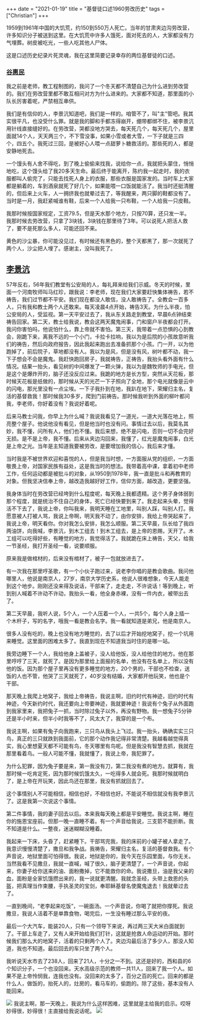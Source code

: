 +++ 
date = "2021-01-19"
title = "基督徒口述1960劳改历史"
tags = ["Christian"]
+++

1959到1961年中国的大饥荒，约150到550万人死亡。当年的甘肃夹边沟劳改营，许多知识分子被送到这里。在大饥荒中许多人饿死，面对死去的人，大家都没有力气埋葬。树皮被吃光，一些人吃其他人尸体。

这是口述历史纪录片死灵魂，我在这里简要记录幸存的两位基督徒的口述。

### [谷惠民](https://youtu.be/zAdJK0LkBlg?list=PLrXeLzPhN4rTtk3o6U9Bka4iKV0F3LmUo&t=2845)

我之前是老师，教工程制图的，我问了一个冬天都不清楚自己为什么进到劳改营的。我们在劳改营里都不敢互相问对方为什么进来的。大家都不知道，那里面的小队长厉害着呢，严禁相互串供。

我们是有信仰的人，李景沆知道吧，我们是一样的。咱管不了，叫"主"管吧。我其实很平凡，也没受什么罪。就是我的脚和手都冻得崩开，绷带都绑不住，被李景沆用针线直接缝好的。在劳改营，哭都没地方哭去，每天死几个，每天死几个，屋里面就14个人，天天两三个，不下雪没事，如果小雪或者大雪，一下子就是三四个，四五个。我死过三回，是被好心人喂一点甜萝卜糖救活的。那些死的人，都是安静地死去。

一个馒头有人舍不得吃，到了晚上偷偷来找我，说给你一点，我就把头蒙住，悄悄地吃，这个馒头给了我20多天生命。最后终于能离开，陈约我一起走时，我的衣服都叫人偷完了，只能去找死人身上的衣服，那些衣服是国家发的。当时车上大家都是躺着的，车到酒泉就死了好几个，如果能喂一口饭就能活了。我当时还挺清醒的，但后来上火车，人一拥挤我也就晕过去了，等我醒来，两只脚的鞋都没有了。当时是一月，我赶紧喊谁有鞋，后来一个人给我一只布鞋，一个人给我一只皮鞋。

我那时候按国家规定，工资79.5，但是天水那个地方，只按70算，还只发一半。我那时候去劳改营，只拿了3块钱，3块钱在那里待了3年。可以说死人把活人救了，要不是死那么多人，可能还回不来。

黄色的沙尘暴，你可能没见过，有时候还有黑色的，整个天都黑了，那一次就死了两个人，沙尘把人埋了。感谢主，没叫我死了。
## [李景沆](https://youtu.be/zAdJK0LkBlg?list=PLrXeLzPhN4rTtk3o6U9Bka4iKV0F3LmUo&t=4475)
57年反右，56年我们教堂有公安局的人，每礼拜来给我们示威。冬天的时候，里面一个河南牧师叫马红珍，跟我说：李老师，现在我们大家要赶快集体祷告，若不祷告，我们过节都不平安。我们现在都没人敢信，没人敢祷告了。全教会一百多人，只有我和教士两个人还敢来。每天凌晨4点开始，祷告3天。为什么半夜，怕公安局的人，受监视。第一天平安过去了，我从东关路走到教堂，早晨6点钟结束祷告回家。第二天，教士给我说，教会这两天魔鬼闹事，门和窗户半夜都会打开。我问你害怕吗，他说怕什么，靠上帝就不害怕。第三天，我带着一点恐惧的心到教会，刚跪下来，离我不远的一个小门，卡拉卡拉响，我以为是后院的小孩故意听我们的祷告，然后向政府报告，因此我起来跑出去准备抓那个小孩。门一开，以为他跑掉了，前后院子，草地都没有人。我以为是风，但是没有风，树叶都不动，我一下子想会不会是魔鬼。我赶快跑回房子，我就祷告，正祷告，我抬头看外面有什么情况。结果一抬头，看见树的中间爆发了一颗火弹，我以为是魏牧师的手电光，但是这个是爆炸开的，脑子还没反应过来。我跪的地方是长方型，突然从天花板，那时候天花板是纸做的，那时候从天的光芒一下子照向了全地，那个电光就像是云中的闪电，那光里没有一点尘埃。一下子我扑到在地，我趴在地下，荣耀归主名，复活的基督救我！那时候我30多岁，爬到门前祷告。那时候我听到外面的柳叶都问我，李老师，你好着没有？我说好着呢。

后来马教士问我，你早上为什么喊？我说我看见了一道光，一道大光落在地上，照亮整个屋子。他说他没有看见，但是他当时也没有问。事情过去以后，我莫名其妙，我不懂，问所有人，他们也不懂。我后来想，绝不是闪电，否则一切不会完好无损。是不是上帝，我不懂。后来从夹边沟回来，我懂了，红光是魔鬼闹事，白光是上帝之光。当年是主知道我要被劳改，是要增加我的信心，我后来才懂。

当时我是不被世界欢迎和喜悦的人，但是我当时想，一方面服从党的组织，一方面敬畏上帝，对国家民族有益处，这是我当时的想法。我带着高中课，拿着初中老师工作，任何运动都是被批斗的对象，从1950到1978年，我一直是批斗和再教育的对象。但我坚决信奉上帝，越改造我越好好工作，信仰方面，越改造，更要坚强。

我身体当时在劳改营已经垮到什么程度呢，每天晚上我都遗精。这个男子身体弱到那个程度，就是统治不住自己的身体，死亡已经快要到来了。我走起来头晕，觉得活不下去了，我说上帝，你叫我来，我明天睡在工地里，叫别人踩，叫别人打。我愿意被人打被人骂，我说上帝啊，明天我不动了，由你安排，我给上帝哭起来了，我说上帝，明天看你。你对我怎么安排，我怎么顺服。第二天早晨，队长给了我四两油饼，向我喊，李景沆，到木工组去！到木工组去，是上帝的恩赐，天开了。木工组可以吃得好些，有睡觉的地方，我觉得活了。我就跪在床上祷告，天父，给我一节圣经，我打开圣经一看，说要顺服。

原来我是做棺材的，后来没有棺材了，被子一包就放进去了。

有一次我在那里哼圣歌，有一个小伙子跑过来，说老李你唱的是教会歌曲。我问他哪里人，他说是南京人，27岁，南京大学历史系，他说人很难想象，今天人能走到这个地步。刚刚还没来得及说话，干部来了，走走走，不许说话！等到晚上，听到别人喊着不许动不许动，我抬头一看，他全身赤裸，没有一件内衣，被带出去了。

第二天早晨，我听人说，5个人，一个人压着一个人，一共5个，每个人身上插一个木杆子，写的名字，哦我一看是教会名字。我一看就知道是弟兄，他是南京人。

很多人没有吃的，晚上也没有地方睡觉的，去了以后才开始挖地窝子，挖一个坑用来睡觉。这里面的困难太多了。我直到现在不知道我当时住的是哪一站。

我旁边睡下一个人，我给他身上盖被子，没人给他饭，没人给他住的地方。他在那里哼哼了三天，就死了。是因为那里给上面报的名单，他没有在名单上，所以没有他的饭。因为那个屋子里再没有更多睡觉的地方，20个男的，干部也不检查，送饭的人也不管，他哭了三天就死了，40岁没有结婚，大家都开他玩笑，他也是个干部。

那天晚上我爬上地窝子，我给上帝祷告，我说主啊，旧约时代有神迹，旧约时代有神迹，今天新约时代，我还要向上帝要神迹，我就要神迹！我说有个兔子从外面跑到我家里来，我把兔子一抓，当时除过兔子以外，再没有野物。我一想兔子5分钟还是半小时来，但半小时我等不了，风太大了，我穿的是一个布。

我说主啊，如果有兔子向我跑来，三只鸟从我头上飞过。我一抬头，确确实实三只鸟，真正的三只就跌到我面前，它的那个动作我记得非常清楚。我越看越觉得真实，我心里想夏天都不可能有鸟，冬天哪里有鸟呢。但是我没有智慧去抓，我就在那里看着鸟。一般人可能不懂，我就懂了，我说上帝，我犯罪了。

为什么犯罪，因为兔子要是来，第一我没有刀，第二我没有煮的地方。就算有，我那时候一吃肯定死，因为那时候饥饿太久，一吃得多人就会死。我那时候就明白了，是上帝在开玩笑，因此鸟还在那里，我没有抓就回去了。

这个事情别人不可能相信，相信也好，不相信也好。不能说不相信就没有我李景沆了。这是我第一次说这个事情。

第二件事情，我的妻子回去以后。本来我每天晚上都是平安睡觉。我说主啊，睡在你的施恩宝座前。但那一晚一直睡不着。有一个声音给我说，三支箭不能折断。我不知道是什么。一整夜，迷迷糊糊没睡着。

我起来一下床，头昏了，赶紧睡下。干部骂完我，我的床前的小罐子被人拿走了。我意识慢慢清楚了，撒旦和我争战。我祷告，荣耀归主名，复活的基督救我。有个声音说，地狱里面可怕得很。我说，地狱是你的，我今天在乐园里面，与你无关。当然我看不见撒旦，我就一直喊，喊了很久，脑子更清楚了，一个声音说，你起来，你妻子给你送来的油、面粉撒掉，它不能救你的命。我说撒旦，油是我父亲的血，面粉是全家饥饿攒出来的，我一说就更清醒。我就念圣经，头带上救恩的头盔，把真理当作束腰，手执圣灵的宝剑，奉耶稣基督名使魔鬼退去！我就晕过去了。

一直到晚间，“老李起来吃饭”，一碗面汤。一个声音说，你喝了就把你撑死。我说撒旦，我说人活着不是单靠食物，喝完后，一生没有睡过那么平安的夜。

最后一个大汽车，能装20人，只有一个领导下来说，再过两三天大米白面就到了。干部上车走了，又有人来开始给我们打针，这就是抢救人命运动的开始。那时候我们那么大的地窝子，活着的只剩两个人了。夹边沟最后活了多少人，那没人知道，我也不知道。最后回去的车只坐了两个人。

我听说天水市去了238人，回来了21人，十分之一不到。这还是好的，西和县的6个知识分子，一个也没回来。天水高级示范的教师一共11人，回来了我一个人。如果不是上帝怜悯我，连我也没有。没回来的太多了，百分之百的死亡。回来的都是什么人，做饭的，抬死人的，灶房的，看马车的，偷跑的。除了这些，基本没有人能回来。

![](https://i.imgur.com/0ycyVf1.png)
我说主啊，那一天晚上，我说为什么这样困难，这里就是主给我的启示。哎呀妙得很，妙得很！主直接给我说话呢。
![](https://i.imgur.com/l0dhXjl.png)